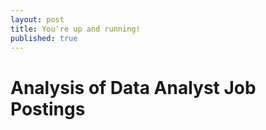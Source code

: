 ```yaml
---
layout: post
title: You're up and running!
published: true
---
```

# Analysis of Data Analyst Job Postings
